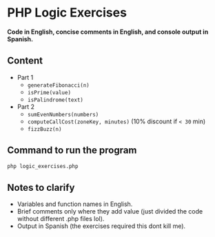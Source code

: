 # PHP Logic Exercises

**Code in English, concise comments in English, and console output in Spanish.**

## Content
- Part 1
  - `generateFibonacci(n)`
  - `isPrime(value)`
  - `isPalindrome(text)`
- Part 2
  - `sumEvenNumbers(numbers)`
  - `computeCallCost(zoneKey, minutes)` (10% discount if `< 30` min)
  - `fizzBuzz(n)`

## Command to run the program
```bash
php logic_exercises.php
```

## Notes to clarify
- Variables and function names in English.
- Brief comments only where they add value (just divided the code without different .php files lol).
- Output in Spanish (the exercises required this dont kill me).